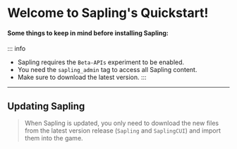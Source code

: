 # Welcome to Sapling's Quickstart!

#### Some things to keep in mind before installing Sapling:

::: info
- Sapling requires the `Beta-APIs` experiment to be enabled.
- You need the `sapling_admin` tag to access all Sapling content.
- Make sure to download the latest version.
:::

---

## Updating Sapling
> When Sapling is updated, you only need to download the new files from the latest version release (`Sapling` and `SaplingCUI`) and import them into the game.